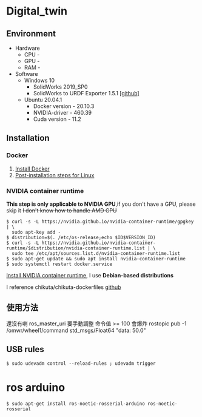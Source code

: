 # Digital_twin

## Environment

- Hardware
  - CPU -
  - GPU -
  - RAM -
- Software
  - Windows 10
    - SolidWorks 2019_SP0
    - SolidWorks to URDF Exporter 1.5.1 [[github]](https://github.com/ros/solidworks_urdf_exporter/releases)
  - Ubuntu 20.04.1
    - Docker version - 20.10.3
    - NVIDIA-driver - 460.39
    - Cuda version - 11.2

## Installation

### Docker

1. [Install Docker](https://docs.docker.com/engine/install/ubuntu/)
2. [Post-installation steps for Linux](https://docs.docker.com/engine/install/linux-postinstall/)

### NVIDIA container runtime

**This step is only applicable to NVIDIA GPU**,if you don't have a GPU, please skip it
~~I don't know how to handle AMD GPU~~

```shell
$ curl -s -L https://nvidia.github.io/nvidia-container-runtime/gpgkey | \
  sudo apt-key add -
$ distribution=$(. /etc/os-release;echo $ID$VERSION_ID)
$ curl -s -L https://nvidia.github.io/nvidia-container-runtime/$distribution/nvidia-container-runtime.list | \
  sudo tee /etc/apt/sources.list.d/nvidia-container-runtime.list
$ sudo apt-get update && sudo apt install nvidia-container-runtime
$ sudo systemctl restart docker.service
```

[Install NVIDIA container runtime](https://nvidia.github.io/nvidia-container-runtime/), I use **Debian-based distributions**

I reference chikuta/chikuta-dockerfiles [github](https://github.com/chikuta/chikuta-dockerfiles)

## 使用方法

還沒有喇
ros_master_uri 要手動調整
命令值 >= 100 會爆炸
rostopic pub -1 /omwr/wheel1/command std_msgs/Float64 "data: 50.0"


## USB rules

```shell
$ sudo udevadm control --reload-rules ; udevadm trigger
```

# ros arduino

```shell
$ sudo apt-get install ros-noetic-rosserial-arduino ros-noetic-rosserial
```


  <link name="world"/>
  <joint name="world_joint" type="fixed">
     <parent link="world"/>
     <child link="base_link"/>
   </joint>

<!-- TODO : simulator and real motor sync mode-->
